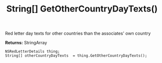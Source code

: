 ﻿---
uid: crmscript_ref_NSRedLetterDetails_GetOtherCountryDayTexts
title: String[] GetOtherCountryDayTexts()
intellisense: NSRedLetterDetails.GetOtherCountryDayTexts
keywords: NSRedLetterDetails, GetOtherCountryDayTexts
so.topic: reference
---

Red letter day texts for other countries than the associates' own country

**Returns:** StringArray


```crmscript
NSRedLetterDetails thing;
String[] otherCountryDayTexts  = thing.GetOtherCountryDayTexts();
```



